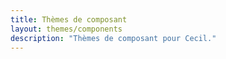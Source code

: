 ```yaml
---
title: Thèmes de composant
layout: themes/components
description: "Thèmes de composant pour Cecil."
---
```

